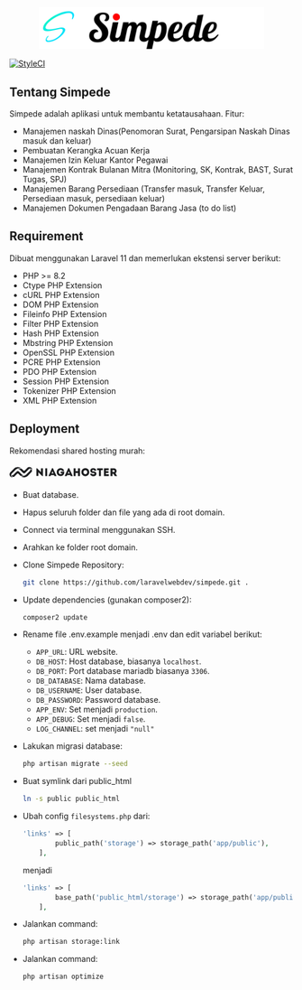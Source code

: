 <p align="center"><a href="https://laravel.com" target="_blank"><img src="resources/img/logo.svg" width="400" alt="Simpede Logo"></a></p>

[![StyleCI](https://github.styleci.io/repos/840671846/shield?branch=main)](https://github.styleci.io/repos/840671846?branch=main)

## Tentang Simpede

Simpede adalah aplikasi untuk membantu ketatausahaan. Fitur:

- Manajemen naskah Dinas(Penomoran Surat, Pengarsipan Naskah Dinas masuk dan keluar)
- Pembuatan Kerangka Acuan Kerja
- Manajemen Izin Keluar Kantor Pegawai
- Manajemen Kontrak Bulanan Mitra (Monitoring, SK, Kontrak, BAST, Surat Tugas, SPJ)
- Manajemen Barang Persediaan (Transfer masuk, Transfer Keluar, Persediaan masuk, persediaan keluar)
- Manajemen Dokumen Pengadaan Barang Jasa (to do list)


## Requirement

Dibuat menggunakan Laravel 11 dan memerlukan ekstensi server berikut:
- PHP >= 8.2
- Ctype PHP Extension
- cURL PHP Extension
- DOM PHP Extension
- Fileinfo PHP Extension
- Filter PHP Extension
- Hash PHP Extension
- Mbstring PHP Extension
- OpenSSL PHP Extension
- PCRE PHP Extension
- PDO PHP Extension
- Session PHP Extension
- Tokenizer PHP Extension
- XML PHP Extension

## Deployment

Rekomendasi shared hosting murah: 
<p><a href="https://niagahoster.co.id?REFERRALCODE=NH8UMUMHSEQ5" target="_blank">

<svg width="192" height="30" viewBox="0 0 192 30" fill="none" xmlns="http://www.w3.org/2000/svg">
<g clip-path="url(#clip0_36_51281)">
<path d="M18.3896 7.14721C16.0792 6.19043 13.4834 6.19043 11.173 7.14721C11.0239 7.21015 10.8748 7.27759 10.7257 7.34702C10.3656 7.51981 10.0169 7.71568 9.6818 7.93348C9.11767 8.29964 8.59396 8.72515 8.11953 9.20281L1.67492 15.6789C0.695779 16.6623 0.14502 17.9978 0.14502 19.389C0.14502 22.2664 2.50111 24.6341 5.36432 24.6341C5.36496 24.6341 5.36556 24.6341 5.36621 24.6341C5.42934 24.6341 5.49246 24.6341 5.55559 24.6306C4.01639 24.063 2.9873 22.5819 2.9873 20.9342C2.9873 19.8575 3.42681 18.8265 4.20255 18.0836L9.59137 12.6696L10.163 12.0927L10.3564 11.8983L10.5761 11.677C10.7103 11.5438 10.8493 11.4166 10.9931 11.2954C13.2204 9.34199 16.0796 8.26652 19.0358 8.27017C19.5175 8.26997 19.9988 8.298 20.4773 8.35409C19.8361 7.86309 19.1343 7.45747 18.3896 7.14721ZM40.2296 9.70535C39.1515 7.0392 36.0825 5.7354 33.4286 6.81601L33.3615 6.84398C33.088 6.95948 32.8249 7.09855 32.5751 7.2596C32.2587 7.46327 31.9653 7.70074 31.6998 7.96795L27.757 11.9308L27.1878 12.5008C27.1704 12.5178 27.153 12.5347 27.1351 12.5507C26.453 13.1818 25.3825 13.1596 24.7268 12.5008L21.7021 9.46108C19.44 8.91583 17.0652 9.07868 14.8977 9.92765C16.4338 9.95382 17.9006 10.5814 18.9841 11.676L24.2148 16.9322C25.1718 17.8915 26.7439 17.8915 27.7008 16.9322L34.1578 10.4432C34.2205 10.3802 34.2881 10.3221 34.3591 10.2693C35.069 9.6582 35.9732 9.3221 36.9077 9.3221C38.5644 9.3221 40.0502 10.3783 40.6014 11.9483C40.6059 11.8589 40.6079 11.77 40.6079 11.6805C40.6099 11.0036 40.4812 10.3325 40.2286 9.70485L40.2296 9.70535ZM36.9101 10.1984C36.7337 10.1982 36.5577 10.2136 36.3838 10.2444C36.4678 10.3029 36.5468 10.3689 36.6194 10.4417C36.9459 10.7695 37.1294 11.2146 37.1294 11.6783C37.1294 12.142 36.9459 12.5871 36.6194 12.9149L30.2031 19.3645L30.1619 19.4054C30.0485 19.5193 29.9317 19.6277 29.8114 19.7306C27.5696 21.7413 24.6666 22.8516 21.6619 22.8477C21.2135 22.8479 20.7655 22.8237 20.3198 22.7754C22.9622 24.7486 26.4469 25.1977 29.4993 23.9583C29.6623 23.8917 29.8227 23.821 29.9804 23.7465C30.9615 23.2824 31.8548 22.6504 32.6204 21.8787L38.8815 15.5894L39.0804 15.3896C39.1505 15.319 39.2186 15.2468 39.2842 15.1729C39.7172 14.6302 39.9533 13.955 39.9533 13.2596C39.9533 11.5814 38.5788 10.2004 36.9091 10.2004C36.9082 10.2004 36.9077 10.2004 36.9072 10.2004L36.9101 10.1984ZM25.8954 21.1524C24.3402 21.1385 22.8511 20.5102 21.7523 19.4039L16.5464 14.1727C16.081 13.6987 15.447 13.4291 14.7843 13.4235C14.1292 13.4207 13.4996 13.6821 13.0376 14.1487L11.5016 15.6934L10.8554 16.3427L9.35376 17.8524L8.73091 18.4783L7.70247 19.5143L6.78335 20.4385L6.59898 20.6243C6.27279 20.9523 5.82984 21.1367 5.36844 21.1367C4.90706 21.1367 4.46412 20.9523 4.13793 20.6243C4.05581 20.5423 3.98225 20.452 3.91823 20.3551C3.88184 20.5454 3.86355 20.7387 3.86355 20.9325C3.86355 22.6109 5.23707 23.9924 6.90716 23.9937C7.02141 23.9937 7.13554 23.9874 7.24912 23.9747C7.8959 23.9014 8.50248 23.6211 8.97898 23.1755C8.9924 23.163 9.00582 23.1505 9.01874 23.137L9.0585 23.0975L9.11118 23.0446L10.8072 21.3397L13.5635 18.5697C14.2408 17.904 15.341 17.9103 16.0106 18.5837L19.0925 21.6808C21.3603 22.2062 23.7349 22.0219 25.8954 21.1524Z" fill="#1D1E20"/>
<path d="M55.8846 8.7361V15.4179L49.0249 8.67966H47.7654V22.3681H51.3503V15.6677L58.1888 22.3876H59.432V8.7361H55.8846Z" fill="#1D1E20"/>
<path d="M66.9296 22.3944V8.76245H63.4927V11.8002H63.4988V19.3372H63.4927V22.3944H66.9296Z" fill="#1D1E20"/>
<path d="M77.1115 8.57022H75.6201L69.5152 21.8715L69.282 22.3775H72.9045L73.6997 20.6641H79.0486L79.8438 22.3775H83.4664L83.2348 21.8715L77.1115 8.57022ZM74.8249 17.6844L76.356 14.1012L77.9251 17.6844H74.8249Z" fill="#1D1E20"/>
<path d="M97.2579 14.6062H90.8454V17.6244H93.7287C93.1085 18.9292 92.2172 19.2994 90.8219 19.2994C88.7679 19.2994 87.4499 17.8192 87.4499 15.5603C87.4499 13.4762 88.6321 11.7638 90.8219 11.7638C92.1976 11.7638 93.0895 12.2314 93.651 13.3998H97.0622C96.4029 10.0114 93.5542 8.5897 90.8219 8.57022C87.3727 8.57022 83.8844 10.9071 83.8625 15.5638C83.8821 20.218 87.3699 22.5354 90.8219 22.5354C93.3216 22.5354 95.899 21.4449 96.8681 18.6015C97.3328 17.2747 97.3328 15.9694 97.2579 14.6062Z" fill="#1D1E20"/>
<path d="M105.89 8.57022H104.399L98.2933 21.8715L98.0618 22.3775H101.684L102.48 20.6641H107.828L108.624 22.3775H112.247L112.012 21.8715L105.89 8.57022ZM103.604 17.6844L105.135 14.1012L106.704 17.6844H103.604Z" fill="#1D1E20"/>
<path d="M121.576 8.76245V13.7079H117.391V8.76245H113.844V22.3944H117.391V16.922H121.576V22.3944H125.123V8.76245H121.576Z" fill="#1D1E20"/>
<path d="M127.715 15.5842C127.715 25.029 141.629 25.029 141.629 15.5842C141.629 6.15831 127.715 6.15831 127.715 15.5842ZM131.28 15.5842C131.28 10.6762 138.083 10.6762 138.083 15.5842C138.083 20.5306 131.28 20.5306 131.28 15.5842Z" fill="#1D1E20"/>
<path d="M148.975 14.2697C147.754 14.1333 146.747 13.9201 146.824 12.887C146.94 11.2705 150.584 11.1146 150.584 12.926H153.878C153.955 7.04437 143.413 7.04437 143.53 12.926C143.568 15.8857 145.506 16.8983 148.451 17.1126C149.807 17.1905 150.931 17.4048 150.931 18.3615C150.931 19.96 146.687 19.939 146.687 18.2056H143.334C143.257 24.2041 154.303 24.1067 154.303 18.3809C154.304 14.9691 151.668 14.5594 148.975 14.2697Z" fill="#1D1E20"/>
<path d="M155.512 8.76245V11.8781H158.843V22.3944H162.273V11.8781H165.586V8.76245H155.512Z" fill="#1D1E20"/>
<path d="M171.139 19.2983V16.903H175.751V13.8058H171.139V11.8776H176.159V8.76245H167.69V22.3944H176.333V19.2973L171.139 19.2983Z" fill="#1D1E20"/>
<path d="M188.139 17.5649C191.57 15.228 190.601 8.78194 185.271 8.76245H179.321V22.3944H182.791V18.3826H184.594L186.92 22.3944H191.105L190.795 21.8884L188.139 17.5649ZM185.271 15.2865H182.791V11.8781C183.605 11.8781 184.457 11.8586 185.271 11.8781C187.248 11.8976 187.151 15.2865 185.271 15.2865Z" fill="#1D1E20"/>
</g>
<defs>
<clipPath id="clip0_36_51281">
<rect width="191.25" height="30" fill="#1D1E20"/>
</clipPath>
</defs>
</svg>
</a></p>

- Buat database.
- Hapus seluruh folder dan file yang ada di root domain.
- Connect via terminal menggunakan SSH.
- Arahkan ke folder root domain.
- Clone Simpede Repository: 
    ```bash
    git clone https://github.com/laravelwebdev/simpede.git .
    ```
- Update dependencies (gunakan composer2):
    ```bash
    composer2 update
    ```
- Rename file .env.example menjadi .env dan edit variabel berikut:
    * `APP_URL`: URL website.
    * `DB_HOST`: Host database, biasanya `localhost`.
    * `DB_PORT`: Port database mariadb biasanya `3306`.
    * `DB_DATABASE`: Nama database.
    * `DB_USERNAME`: User database.
    * `DB_PASSWORD`: Password database.
    * `APP_ENV`: Set menjadi `production`.
    * `APP_DEBUG`: Set menjadi `false`.
    * `LOG_CHANNEL`: set menjadi `"null"`
- Lakukan migrasi database:
    ```bash
    php artisan migrate --seed
    ```
- Buat symlink dari public_html
    ```bash
    ln -s public public_html
    ```
-  Ubah config `filesystems.php` dari:

    ```php
    'links' => [
            public_path('storage') => storage_path('app/public'),
        ],
    ```
    menjadi
    ```php
    'links' => [
            base_path('public_html/storage') => storage_path('app/public'),
        ],
    ```
- Jalankan command:
    ```bash
    php artisan storage:link
    ```
- Jalankan command:
    ```bash
    php artisan optimize
    ```




